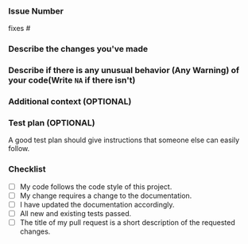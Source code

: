 ### Issue Number

fixes #

<!-- Please Mention the issue number as ISSUE #(Issue Number)
Example:
fixes #1
-->

### Describe the changes you've made

<!-- A clear and concise description of what you have done to successfully close your assigned issue. Any new files? or anything you feel to let us know! -->

### Describe if there is any unusual behavior (Any Warning) of your code(Write `NA` if there isn't)

<!-- A clear and concise description of it. -->

### Additional context (OPTIONAL)

<!-- Add any other context or screenshots about the feature request here. -->

### Test plan (OPTIONAL)

A good test plan should give instructions that someone else can easily follow.

<!-- How someone can test your code? -->

### Checklist

<!--
Example how to mark a checkbox:-
- [x] My code follows the code style of this project.
-->

- [ ] My code follows the code style of this project.
- [ ] My change requires a change to the documentation.
- [ ] I have updated the documentation accordingly.
- [ ] All new and existing tests passed.
- [ ] The title of my pull request is a short description of the requested changes.
